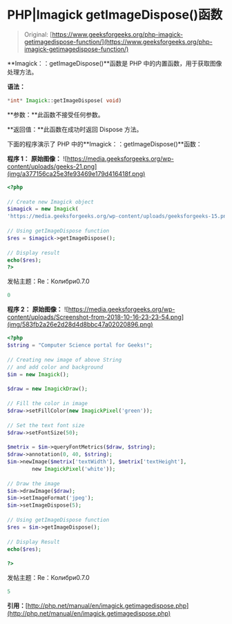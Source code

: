 # PHP|Imagick getImageDispose()函数

> Original: [https://www.geeksforgeeks.org/php-imagick-getimagedispose-function/](https://www.geeksforgeeks.org/php-imagick-getimagedispose-function/)

**Imagick：：getImageDispose()**函数是 PHP 中的内置函数，用于获取图像处理方法。

**语法：**

```php
*int* Imagick::getImageDispose( void)
```

**参数：**此函数不接受任何参数。

**返回值：**此函数在成功时返回 Dispose 方法。

下面的程序演示了 PHP 中的**Imagick：：getImageDispose()**函数：

**程序 1：**
**原始图像：**
![https://media.geeksforgeeks.org/wp-content/uploads/geeks-21.png](img/a377156ca25e3fe93469e179d416418f.png)

```php
<?php

// Create new Imagick object
$imagick = new Imagick(
'https://media.geeksforgeeks.org/wp-content/uploads/geeksforgeeks-15.png');

// Using getImageDispose function
$res = $imagick->getImageDispose();

// Display result
echo($res);
?>
```

发帖主题：Re：Колибри0.7.0

```php
0

```

**程序 2：**
**原始图像：**
![https://media.geeksforgeeks.org/wp-content/uploads/Screenshot-from-2018-10-16-23-23-54.png](img/583fb2a26e2d28d4d8bbc47a02020896.png)

```php
<?php 
$string = "Computer Science portal for Geeks!"; 

// Creating new image of above String 
// and add color and background 
$im = new Imagick(); 

$draw = new ImagickDraw(); 

// Fill the color in image 
$draw->setFillColor(new ImagickPixel('green')); 

// Set the text font size 
$draw->setFontSize(50); 

$metrix = $im->queryFontMetrics($draw, $string); 
$draw->annotation(0, 40, $string); 
$im->newImage($metrix['textWidth'], $metrix['textHeight'], 
        new ImagickPixel('white')); 

// Draw the image         
$im->drawImage($draw); 
$im->setImageFormat('jpeg'); 
$im->setImageDispose(5);

// Using getImageDispose function
$res = $im->getImageDispose();

// Display Result
echo($res);

?>
```

发帖主题：Re：Колибри0.7.0

```php
5

```

**引用：**[http://php.net/manual/en/imagick.getimagedispose.php](http://php.net/manual/en/imagick.getimagedispose.php)